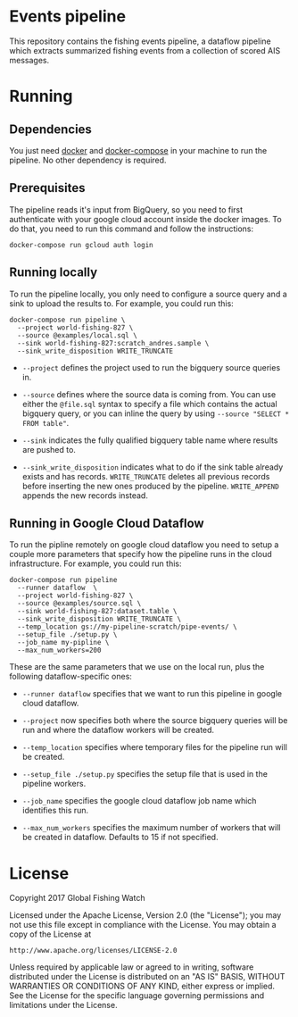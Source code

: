 # Events pipeline

This repository contains the fishing events pipeline, a dataflow pipeline which
extracts summarized fishing events from a collection of scored AIS messages.

# Running

## Dependencies

You just need [docker](https://www.docker.com/) and
[docker-compose](https://docs.docker.com/compose/) in your machine to run the
pipeline. No other dependency is required.

## Prerequisites

The pipeline reads it's input from BigQuery, so you need to first authenticate
with your google cloud account inside the docker images. To do that, you need
to run this command and follow the instructions:

```
docker-compose run gcloud auth login
```

## Running locally

To run the pipeline locally, you only need to configure a source query and a
sink to upload the results to. For example, you could run this:

```
docker-compose run pipeline \
  --project world-fishing-827 \
  --source @examples/local.sql \
  --sink world-fishing-827:scratch_andres.sample \
  --sink_write_disposition WRITE_TRUNCATE
```

* `--project` defines the project used to run the bigquery
  source queries in.

* `--source` defines where the source data is coming from. You can use either
  the `@file.sql` syntax to specify a file which contains the actual bigquery
query, or you can inline the query by using `--source "SELECT * FROM table"`.

* `--sink` indicates the fully qualified bigquery table name where results are
  pushed to.

* `--sink_write_disposition` indicates what to do if the sink table already
  exists and has records. `WRITE_TRUNCATE` deletes all previous records before
inserting the new ones produced by the pipeline. `WRITE_APPEND` appends the new
records instead.

## Running in Google Cloud Dataflow

To run the pipline remotely on google cloud dataflow you need to setup a couple
more parameters that specify how the pipeline runs in the cloud infrastructure.
For example, you could run this:

```
docker-compose run pipeline
  --runner dataflow  \
  --project world-fishing-827 \
  --source @examples/source.sql \
  --sink world-fishing-827:dataset.table \
  --sink_write_disposition WRITE_TRUNCATE \
  --temp_location gs://my-pipeline-scratch/pipe-events/ \
  --setup_file ./setup.py \
  --job_name my-pipline \
  --max_num_workers=200
```

These are the same parameters that we use on the local run, plus the following
dataflow-specific ones:

* `--runner dataflow` specifies that we want to run this pipeline in google
  cloud dataflow.

* `--project` now specifies both where the source bigquery queries will be run
  and where the dataflow workers will be created.

* `--temp_location` specifies where temporary files for the pipeline run will
  be created.

* `--setup_file ./setup.py` specifies the setup file that is used in the
  pipeline workers.

* `--job_name` specifies the google cloud dataflow job name which identifies
  this run.

* `--max_num_workers` specifies the maximum number of workers that will be
  created in dataflow. Defaults to 15 if not specified.

# License

Copyright 2017 Global Fishing Watch

Licensed under the Apache License, Version 2.0 (the "License");
you may not use this file except in compliance with the License.
You may obtain a copy of the License at

    http://www.apache.org/licenses/LICENSE-2.0

Unless required by applicable law or agreed to in writing, software
distributed under the License is distributed on an "AS IS" BASIS,
WITHOUT WARRANTIES OR CONDITIONS OF ANY KIND, either express or implied.
See the License for the specific language governing permissions and
limitations under the License.
